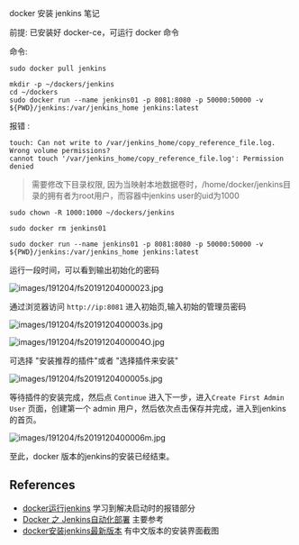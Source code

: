 docker 安装 jenkins 笔记

前提: 已安装好 docker-ce，可运行 docker 命令

命令:

```
sudo docker pull jenkins

mkdir -p ~/dockers/jenkins
cd ~/dockers
sudo docker run --name jenkins01 -p 8081:8080 -p 50000:50000 -v ${PWD}/jenkins:/var/jenkins_home jenkins:latest
```

 报错 :

```
touch: Can not write to /var/jenkins_home/copy_reference_file.log. Wrong volume permissions?
cannot touch '/var/jenkins_home/copy_reference_file.log': Permission denied
```

>  需要修改下目录权限, 因为当映射本地数据卷时，/home/docker/jenkins目录的拥有者为root用户，而容器中jenkins user的uid为1000 

```
sudo chown -R 1000:1000 ~/dockers/jenkins

sudo docker rm jenkins01 

sudo docker run --name jenkins01 -p 8081:8080 -p 50000:50000 -v ${PWD}/jenkins:/var/jenkins_home jenkins:latest
```

运行一段时间，可以看到输出初始化的密码

![images/191204/fs20191204000023.jpg](https://s2.ax1x.com/2019/12/13/QgObkT.jpg)



通过浏览器访问 `http://ip:8081` 进入初始页,输入初始的管理员密码

![images/191204/fs2019120400003s.jpg](https://s2.ax1x.com/2019/12/13/QgOomq.jpg)



![images/191204/fs2019120400004O.jpg](https://s2.ax1x.com/2019/12/13/QgOqtU.jpg)

可选择 "安装推荐的插件"或者 "选择插件来安装"



![images/191204/fs2019120400005s.jpg](https://s2.ax1x.com/2019/12/13/QgO77V.jpg)

等待插件的安装完成，然后点 `Continue` 进入下一步，进入`Create First Admin User` 页面，创建第一个 admin  用户，然后依次点击保存并完成，进入到jenkins的首页。

![images/191204/fs2019120400006m.jpg](https://s2.ax1x.com/2019/12/13/QgOT00.jpg)

至此，docker 版本的jenkins的安装已经结束。



## References

* [docker运行jenkins](https://segmentfault.com/a/1190000008618462) 学习到解决启动时的报错部分
* [Docker 之 Jenkins自动化部署](https://www.jianshu.com/p/a1aef2f7da56) 主要参考
* [docker安装jenkins最新版本](https://www.jianshu.com/p/12c9a9654f83) 有中文版本的安装界面截图